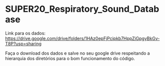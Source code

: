 # SUPER20_Respiratory_Sound_Database

Link para os dados: https://drive.google.com/drive/folders/1HAz0epFjPcipkb7HppZiGpgyBkGv-T8P?usp=sharing 

Faça o download dos dados e salve no seu google drive respeitando a hierarquia dos diretórios para o bom funcionamento do código.
